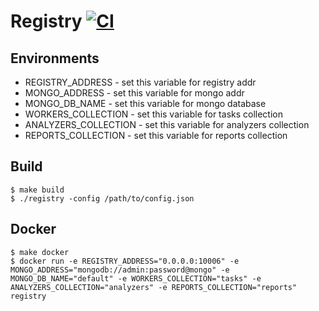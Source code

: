 # Registry [![CI](https://github.com/inview-team/raptor.registry/actions/workflows/ci.yaml/badge.svg?branch=master)](https://github.com/inview-team/raptor.registry/actions/workflows/ci.yaml)

## Environments
* REGISTRY_ADDRESS - set this variable for registry addr
* MONGO_ADDRESS - set this variable for mongo addr
* MONGO_DB_NAME - set this variable for mongo database
* WORKERS_COLLECTION - set this variable for tasks collection
* ANALYZERS_COLLECTION - set this variable for analyzers collection
* REPORTS_COLLECTION -  set this variable for reports collection

## Build

```shell
$ make build
$ ./registry -config /path/to/config.json
```

## Docker
```shell
$ make docker
$ docker run -e REGISTRY_ADDRESS="0.0.0.0:10006" -e MONGO_ADDRESS="mongodb://admin:password@mongo" -e MONGO_DB_NAME="default" -e WORKERS_COLLECTION="tasks" -e ANALYZERS_COLLECTION="analyzers" -e REPORTS_COLLECTION="reports" registry
```
